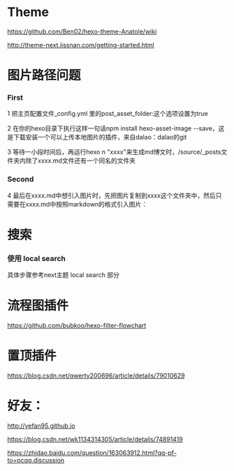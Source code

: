 # Theme

https://github.com/Ben02/hexo-theme-Anatole/wiki

http://theme-next.iissnan.com/getting-started.html

# 图片路径问题

### First
1 把主页配置文件_config.yml 里的post_asset_folder:这个选项设置为true

2 在你的hexo目录下执行这样一句话npm install hexo-asset-image --save，这是下载安装一个可以上传本地图片的插件，来自dalao：dalao的git

3 等待一小段时间后，再运行hexo n "xxxx"来生成md博文时，/source/_posts文件夹内除了xxxx.md文件还有一个同名的文件夹

### Second
4 最后在xxxx.md中想引入图片时，先把图片复制到xxxx这个文件夹中，然后只需要在xxxx.md中按照markdown的格式引入图片：

# 搜索
### 使用 local search
具体步骤参考next主题 local search 部分

# 流程图插件
https://github.com/bubkoo/hexo-filter-flowchart

# 置顶插件
https://blog.csdn.net/qwerty200696/article/details/79010629


# 好友：
http://yefan95.github.io

https://blog.csdn.net/wk1134314305/article/details/74891419

https://zhidao.baidu.com/question/163063912.html?qq-pf-to=pcqq.discussion